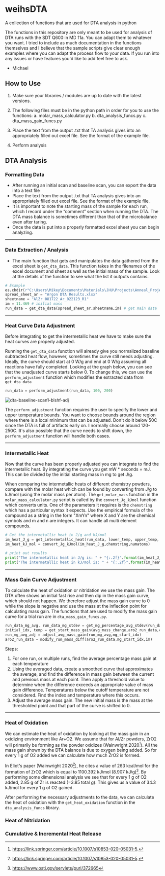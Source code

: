 # weihsDTA
A collection of functions that are used for DTA analysis in python

The functions in this repository are only meant to be used for analysis of DTA runs with the SDT Q600 in MD 11a.
You can adapt them to whatever you want. I tried to include as much documentation in the functions themselves and I believe that the 
sample scripts give clear enough examples where you can adapt the process flow to your data. If you run into any issues or have features 
you'd like to add feel free to ask.

- Michael

## How to Use 
1) Make sure your libraries / modules are up to date with the latest versions.
2) The following files must be in the python path in order for you to use the functions:
      a. molar_mass_calculator.py
      b. dta_analysis_funcs.py
      c. dta_mass_gain_funcs.py
      
3) Place the text from the output .txt that TA analysis gives into an appropriately filled out excel file. See the format
  of the example file.
4) Perform analysis

## DTA Analysis 

### Formatting Data
- After running an initial scan and baseline scan, you can export the data into a text file
- Place the text from the output .txt that TA analysis gives into an appropriately filled out excel file. See the format
  of the example file.
- It is important to note the starting mass of the sample for each run, which I record under the “comment” section when running the DTA. 
  The DTA mass balance is sometimes different than that of the microbalance even after taring.
- Once the data is put into a properly formatted excel sheet you can begin analyzing.
---
### Data Extraction / Analysis
- The main function that gets and manipulates the data gathered from the excel sheet is `get_dta_data`. This function takes in the filenames of the excel document and sheet as well as the initial mass of the sample. Look at the details of the function to see what the list it outputs contains.

```python
# Example
os.chdir(r"C:\Users\Mikey\Documents\Materials\JHU\Projects\Anneal_Project\DTA")
spread_sheet_ar = "Argon DTA Results.xlsx"
sheetname = "AlZr_081722_Ar_022123_R1"
im = 11.469 # initial mass
run_data = get_dta_data(spread_sheet_ar,sheetname,im) # get main data
```
---
### Heat Curve Data Adjustment
Before integrating to get the intermetallic heat we have to make sure the heat curves are properly adjusted.

Running the `get_dta_data` function will already give you normalized baseline subtracted heat flow, however, sometimes the curve still needs adjusting. Ideally, the curve should start at 0 W/g and end at 0 W/g assuming all reactions have fully completed. Looking at the graph below, you can see that the unadjusted curve starts below 0. To change this, we can use the `perform_adjustment` function which modifies the extracted data from `get_dta_data`
```python
run_data = perform_adjustment(run_data, 100, 200)
```
![dta-baseline-scan1-blshf-adj](https://github.com/micuzzo22/weihsDTA/assets/114498532/688484e9-5cba-4000-9568-4945310a8b93)

The `perform_adjustment` function requires the user to specify the lower and upper temperature bounds. You want to choose bounds around the region where there is a local minimum that can be adjusted. Don't do it below 50C since the DTA is full of artifacts early on. I normally choose around 120-250C. It's also possible that the curve needs to shift down, the `perform_adjustment` function will handle both cases.

---
### Intermetallic Heat
Now that the curve has been properly adjusted you can integrate to find the intermetallic heat. By integrating the curve you get mW * seconds = mJ. This can be divided by the initial starting mass in mg to get J/g.

When comparing the intermetallic heats of different chemistry powders, compare with the molar heat which can be found by converting from J/g to kJ/mol (using the molar mass per atom). The `get_molar_mass` function in the `molar_mass_calculator.py` script is called by the `convert_Jg_kJmol` function which converts units. One of the parameters it requires is the `chemstring` which has a particular syntax it expects. Use the empirical formula of the compound as a string in the form "XmYn" where X and Y are the chemical symbols and m and n are integers. It can handle all multi element compounds. 

```python
# Get the intermetallic heat in J/g and kJ/mol
im_heat_J_g = get_intermetallic_heat(run_data, lower_temp, upper_temp, im)
im_heat_kJ_mol = convert_Jg_kJmol(im_heat_J_g,chemstring,numatoms)

# print out results
print("The intermetallic heat in J/g is: " + "{:.2f}".format(im_heat_J_g))
print("The intermetallic heat in kJ/mol is: " + "{:.2f}".format(im_heat_kJ_mol))
```
---
### Mass Gain Curve Adjustment
To calculate the heat of oxidation or nitridation we use the mass gain. The DTA often shows an initial fast rise and then dip in the mass gain curve, which should not happen. We therefore adjust the mass gain curve to 0 while the slope is negative and use the mass at the inflection point for calculating mass gain. The functions that are used to modify the mass gain curve for a trial run are in `dta_mass_gain_funcs.py`. 

```python
run_data_mg_avg, run_data_mg_stdev = get_mg_percentage_avg_stdev(run_data_list,initial_masses_list)
initial_idx, temp = get_start_mass_gain(avg_mass_change,aro2_run_data,cutoff_temp,threshold=1e-4,smooth_value=51,plot=False)
run_mg_avg_adj = adjust_avg_mass_gain(run_mg_avg,mg_start_idx)
aro2_run_data = modify_run_mass_diff(aro2_run_data,mg_start_idx,im)
```

Steps:
1. For one run, or multiple runs, find the average percentage mass gain at each temperature
2. Using the averaged data, create a smoothed curve that approximates the average, and find the difference in mass gain between the current and previous mass at each point. Then apply a threshold value to determine when the difference exceeds an appropriate value of mass gain difference. Temperatures below the cutoff temperature are not considered. Find the index and temperature where this occurs.
3. Adjust the average mass gain. The new initial mass is the mass at the thresholded point and that part of the curve is shifted to 0. 
---

### Heat of Oxidation
We can estimate the heat of oxidation by looking at the mass gain in an oxidizing environment like Ar+O2. We assume that for Al/Zr powders, ZrO2 will primarily be forming as the powder oxidizes (Wainwright 2020[^1]). All the mass gain shown by the DTA balance is due to oxygen being added. So for every 1 g of O2 added we can calculate how much ZrO2 is formed.

In Eliot's paper (Wainwright 2020[^1]), he cites a value of 263 kcal/mol for the formation of ZrO2 which is equal to 1100.392 kJ/mol (8.907 kJ/g)[^2]. By performing some dimensional analysis we see that for every 1 g of O2 added, 2.85 g of Zr is reacted (=3.85 total g). This gives us a value of 34.3 kJ/mol for every 1 g of O2 gained.

After performing the necessary adjustments to the data, we can calculate the heat of oxidation with the `get_heat_oxidation` function in the `dta_analysis_funcs` library.

### Heat of Nitridation


### Cumulative & Incremental Heat Release

[^1]: https://link.springer.com/article/10.1007/s10853-020-05031-5.
[^2]: https://www.osti.gov/servlets/purl/372665 






